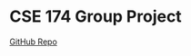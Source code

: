 # CSE 174 Group Project

[GitHub Repo](https://github.com/0x326/miami-university-cse-174-group-project/tree/eff78f53ba0858bfc9f5c9586316b019cd9ae0c3)

